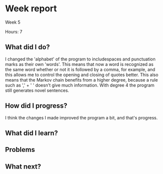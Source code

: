 # Week report
Week 5

Hours: 7

## What did I do?
I changed the 'alphabet' of the program to includespaces and punctuation marks as their own 'words'. This means that now a word is recognized as the same word whether or not it is followed by a comma, for example, and this allows me to control the opening and closing of quotes better. This also means that the Markov chain benefits from a higher degree, because a rule such as ',' + ' ' doesn't give much information. With degree 4 the program still generates novel sentences.



## How did I progress?
I think the changes I made improved the program a bit, and that's progress. 

## What did I learn?

## Problems

## What next?

